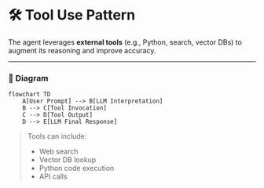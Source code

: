 # 🛠️ Tool Use Pattern

The agent leverages **external tools** (e.g., Python, search, vector DBs) to augment its reasoning and improve accuracy.

---

### 🧠 Diagram

```mermaid
flowchart TD
    A[User Prompt] --> B[LLM Interpretation]
    B --> C[Tool Invocation]
    C --> D[Tool Output]
    D --> E[LLM Final Response]
```

> Tools can include:
>
> * Web search
> * Vector DB lookup
> * Python code execution
> * API calls